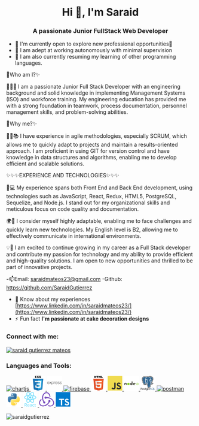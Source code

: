 
<h1 align="center">Hi 👋, I'm Saraid</h1>
<h3 align="center">A passionate Junior FullStack Web Developer</h3>

- 🔭 I'm currently open to explore new professional opportunities🛑
- 👯 I am adept at working autonomously with minimal supervision
- 🌱 I am also currently resuming my learning of other programming languages.


🌟Who am I?✨

👩‍💻💪 I am a passionate Junior Full Stack Developer with an engineering background and solid knowledge in implementing Management Systems (ISO) and workforce training. My engineering education has provided me with a strong foundation in teamwork, process documentation, personnel management skills, and problem-solving abilities.

🌟Why me?✨

🚀✨📚 I have experience in agile methodologies, especially SCRUM, which allows me to quickly adapt to projects and maintain a results-oriented approach. I am proficient in using GIT for version control and have knowledge in data structures and algorithms, enabling me to develop efficient and scalable solutions.

✨✨✨EXPERIENCE AND TECHNOLOGIES✨✨✨

💼💻 My experience spans both Front End and Back End development, using technologies such as JavaScript, React, Redux, HTML5, PostgreSQL, Sequelize, and Node.js. I stand out for my organizational skills and meticulous focus on code quality and documentation.

🌍🌟 I consider myself highly adaptable, enabling me to face challenges and quickly learn new technologies. My English level is B2, allowing me to effectively communicate in international environments.

💡🌟 I am excited to continue growing in my career as a Full Stack developer and contribute my passion for technology and my ability to provide efficient and high-quality solutions. I am open to new opportunities and thrilled to be part of innovative projects.

-️📫Email: saraidmateos23@gmail.com
-Github: https://github.com/SaraidGutierrez
- 📄 Know about my experiences [https://www.linkedin.com/in/saraidmateos23/](https://www.linkedin.com/in/saraidmateos23/)
- ⚡ Fun fact **I'm passionate at cake decoration designs**

<h3 align="left">Connect with me:</h3>
<p align="left">
<a href="https://linkedin.com/in/saraid gutierrez mateos" target="blank"><img align="center" src="https://raw.githubusercontent.com/rahuldkjain/github-profile-readme-generator/master/src/images/icons/Social/linked-in-alt.svg" alt="saraid gutierrez mateos" height="30" width="40" /></a>
</p>

<h3 align="left">Languages and Tools:</h3>
<p align="left"> <a href="https://www.chartjs.org" target="_blank" rel="noreferrer"> <img src="https://www.chartjs.org/media/logo-title.svg" alt="chartjs" width="40" height="40"/> </a> <a href="https://www.w3schools.com/css/" target="_blank" rel="noreferrer"> <img src="https://raw.githubusercontent.com/devicons/devicon/master/icons/css3/css3-original-wordmark.svg" alt="css3" width="40" height="40"/> </a> <a href="https://expressjs.com" target="_blank" rel="noreferrer"> <img src="https://raw.githubusercontent.com/devicons/devicon/master/icons/express/express-original-wordmark.svg" alt="express" width="40" height="40"/> </a> <a href="https://firebase.google.com/" target="_blank" rel="noreferrer"> <img src="https://www.vectorlogo.zone/logos/firebase/firebase-icon.svg" alt="firebase" width="40" height="40"/> </a> <a href="https://www.w3.org/html/" target="_blank" rel="noreferrer"> <img src="https://raw.githubusercontent.com/devicons/devicon/master/icons/html5/html5-original-wordmark.svg" alt="html5" width="40" height="40"/> </a> <a href="https://developer.mozilla.org/en-US/docs/Web/JavaScript" target="_blank" rel="noreferrer"> <img src="https://raw.githubusercontent.com/devicons/devicon/master/icons/javascript/javascript-original.svg" alt="javascript" width="40" height="40"/> </a> <a href="https://nodejs.org" target="_blank" rel="noreferrer"> <img src="https://raw.githubusercontent.com/devicons/devicon/master/icons/nodejs/nodejs-original-wordmark.svg" alt="nodejs" width="40" height="40"/> </a> <a href="https://www.postgresql.org" target="_blank" rel="noreferrer"> <img src="https://raw.githubusercontent.com/devicons/devicon/master/icons/postgresql/postgresql-original-wordmark.svg" alt="postgresql" width="40" height="40"/> </a> <a href="https://postman.com" target="_blank" rel="noreferrer"> <img src="https://www.vectorlogo.zone/logos/getpostman/getpostman-icon.svg" alt="postman" width="40" height="40"/> </a> <a href="https://www.python.org" target="_blank" rel="noreferrer"> <img src="https://raw.githubusercontent.com/devicons/devicon/master/icons/python/python-original.svg" alt="python" width="40" height="40"/> </a> <a href="https://reactjs.org/" target="_blank" rel="noreferrer"> <img src="https://raw.githubusercontent.com/devicons/devicon/master/icons/react/react-original-wordmark.svg" alt="react" width="40" height="40"/> </a> <a href="https://redux.js.org" target="_blank" rel="noreferrer"> <img src="https://raw.githubusercontent.com/devicons/devicon/master/icons/redux/redux-original.svg" alt="redux" width="40" height="40"/> </a> <a href="https://www.typescriptlang.org/" target="_blank" rel="noreferrer"> <img src="https://raw.githubusercontent.com/devicons/devicon/master/icons/typescript/typescript-original.svg" alt="typescript" width="40" height="40"/> </a> </p>

<p><img align="center" src="https://github-readme-stats.vercel.app/api/top-langs?username=saraidgutierrez&show_icons=true&locale=en&layout=compact" alt="saraidgutierrez" /></p>

